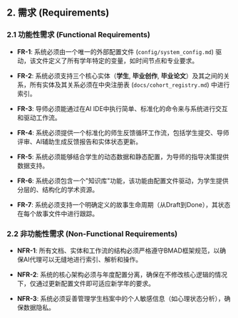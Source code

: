 ## 2. 需求 (Requirements)

### 2.1 功能性需求 (Functional Requirements)

- **FR-1**: 系统必须由一个唯一的外部配置文件 (`config/system_config.md`) 驱动，该文件定义了所有学年特定的变量，如时间节点和专业要求。
    
- **FR-2**: 系统必须支持三个核心实体（**学生**, **毕业创作**, **毕业论文**）及其之间的关系，所有实体及其关系必须在中央注册表 (`docs/cohort_registry.md`) 中进行索引。
    
- **FR-3**: 导师必须能通过在AI IDE中执行简单、标准化的命令来与系统进行交互和驱动工作流。
    
- **FR-4**: 系统必须提供一个标准化的师生反馈循环工作流，包括学生提交、导师评审、AI辅助生成反馈报告和实体状态更新。
    
- **FR-5**: 系统必须能够结合学生的动态数据和静态配置，为导师的指导决策提供数据支持。
    
- **FR-6**: 系统必须包含一个"知识库"功能，该功能由配置文件驱动，为学生提供分层的、结构化的学术资源。
    
- **FR-7**: 系统必须支持一个明确定义的故事生命周期（从Draft到Done），其状态在每个故事文件中进行跟踪。
    

### 2.2 非功能性需求 (Non-Functional Requirements)

- **NFR-1**: 所有文档、实体和工作流的结构必须严格遵守BMAD框架规范，以确保AI代理可以无缝地进行索引、解析和操作。
    
- **NFR-2**: 系统的核心架构必须与年度配置分离，确保在不修改核心逻辑的情况下，仅通过更新配置文件即可适应新学年的要求。
    
- **NFR-3**: 系统必须妥善管理学生档案中的个人敏感信息（如心理状态分析），确保数据隐私。